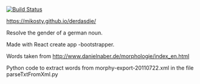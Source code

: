 [![Build Status](https://travis-ci.org/mikosty/derdasdie.svg?branch=master)](https://travis-ci.org/mikosty/derdasdie)

https://mikosty.github.io/derdasdie/

Resolve the gender of a german noun.

Made with React create app -bootstrapper.

Words taken from http://www.danielnaber.de/morphologie/index_en.html

Python code to extract words from morphy-export-20110722.xml in the file parseTxtFromXml.py
